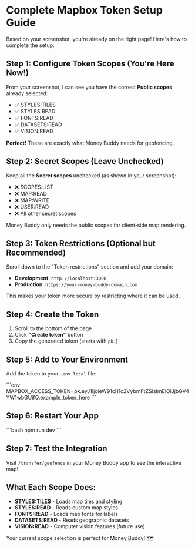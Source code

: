 # Complete Mapbox Token Setup Guide

Based on your screenshot, you're already on the right page! Here's how to complete the setup:

## Step 1: Configure Token Scopes (You're Here Now!)

From your screenshot, I can see you have the correct **Public scopes** already selected:
- ✅ STYLES:TILES
- ✅ STYLES:READ  
- ✅ FONTS:READ
- ✅ DATASETS:READ
- ✅ VISION:READ

**Perfect!** These are exactly what Money Buddy needs for geofencing.

## Step 2: Secret Scopes (Leave Unchecked)

Keep all the **Secret scopes** unchecked (as shown in your screenshot):
- ❌ SCOPES:LIST
- ❌ MAP:READ
- ❌ MAP:WRITE
- ❌ USER:READ
- ❌ All other secret scopes

Money Buddy only needs the public scopes for client-side map rendering.

## Step 3: Token Restrictions (Optional but Recommended)

Scroll down to the "Token restrictions" section and add your domain:
- **Development**: `http://localhost:3000`
- **Production**: `https://your-money-buddy-domain.com`

This makes your token more secure by restricting where it can be used.

## Step 4: Create the Token

1. Scroll to the bottom of the page
2. Click **"Create token"** button
3. Copy the generated token (starts with `pk.`)

## Step 5: Add to Your Environment

Add the token to your `.env.local` file:

\`\`\`env
MAPBOX_ACCESS_TOKEN=pk.eyJ1IjoieW91ci11c2VybmFtZSIsImEiOiJjbGV4YW1wbGUifQ.example_token_here
\`\`\`

## Step 6: Restart Your App

\`\`\`bash
npm run dev
\`\`\`

## Step 7: Test the Integration

Visit `/transfer/geofence` in your Money Buddy app to see the interactive map!

## What Each Scope Does:

- **STYLES:TILES** - Loads map tiles and styling
- **STYLES:READ** - Reads custom map styles  
- **FONTS:READ** - Loads map fonts for labels
- **DATASETS:READ** - Reads geographic datasets
- **VISION:READ** - Computer vision features (future use)

Your current scope selection is perfect for Money Buddy! 🗺️
